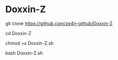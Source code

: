 # Doxxin-Z


git clone https://github.com/ze4n-github/Doxxin-Z

cd Doxxin-Z

chmod +x Doxxin-Z.sh

bash Doxxin-Z.sh

